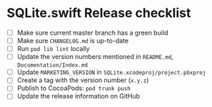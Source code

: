 # SQLite.swift Release checklist

* [ ] Make sure current master branch has a green build
* [ ] Make sure `CHANGELOG.md` is up-to-date
* [ ] Run `pod lib lint` locally
* [ ] Update the version numbers mentioned in `README.md`, `Documentation/Index.md`
* [ ] Update `MARKETING_VERSION` in `SQLite.xcodeproj/project.pbxproj`
* [ ] Create a tag with the version number (`x.y.z`)
* [ ] Publish to CocoaPods: `pod trunk push`
* [ ] Update the release information on GitHub
